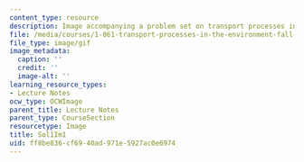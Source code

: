 ```yaml
---
content_type: resource
description: Image accompanying a problem set on transport processes in the environment.
file: /media/courses/1-061-transport-processes-in-the-environment-fall-2008/ff8be836cf6940ad971e5927ac0e6974_Sol1Im1.gif
file_type: image/gif
image_metadata:
  caption: ''
  credit: ''
  image-alt: ''
learning_resource_types:
- Lecture Notes
ocw_type: OCWImage
parent_title: Lecture Notes
parent_type: CourseSection
resourcetype: Image
title: Sol1Im1
uid: ff8be836-cf69-40ad-971e-5927ac0e6974
---
```

